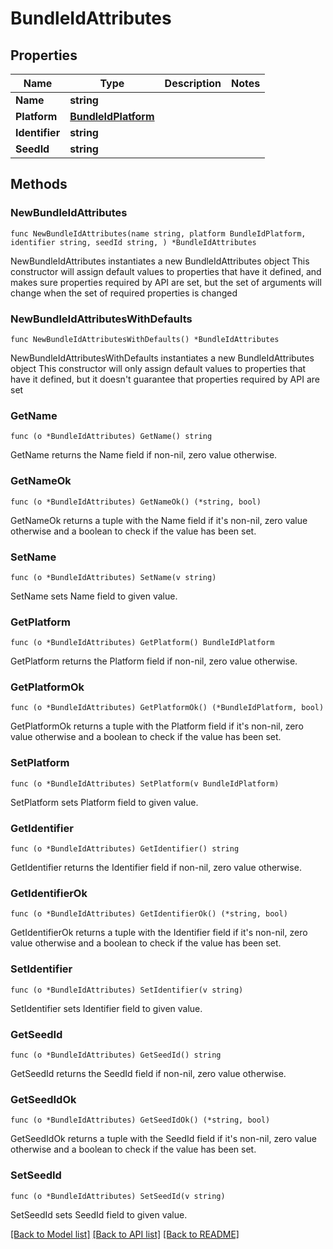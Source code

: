 # BundleIdAttributes

## Properties

Name | Type | Description | Notes
------------ | ------------- | ------------- | -------------
**Name** | **string** |  | 
**Platform** | [**BundleIdPlatform**](BundleIdPlatform.md) |  | 
**Identifier** | **string** |  | 
**SeedId** | **string** |  | 

## Methods

### NewBundleIdAttributes

`func NewBundleIdAttributes(name string, platform BundleIdPlatform, identifier string, seedId string, ) *BundleIdAttributes`

NewBundleIdAttributes instantiates a new BundleIdAttributes object
This constructor will assign default values to properties that have it defined,
and makes sure properties required by API are set, but the set of arguments
will change when the set of required properties is changed

### NewBundleIdAttributesWithDefaults

`func NewBundleIdAttributesWithDefaults() *BundleIdAttributes`

NewBundleIdAttributesWithDefaults instantiates a new BundleIdAttributes object
This constructor will only assign default values to properties that have it defined,
but it doesn't guarantee that properties required by API are set

### GetName

`func (o *BundleIdAttributes) GetName() string`

GetName returns the Name field if non-nil, zero value otherwise.

### GetNameOk

`func (o *BundleIdAttributes) GetNameOk() (*string, bool)`

GetNameOk returns a tuple with the Name field if it's non-nil, zero value otherwise
and a boolean to check if the value has been set.

### SetName

`func (o *BundleIdAttributes) SetName(v string)`

SetName sets Name field to given value.


### GetPlatform

`func (o *BundleIdAttributes) GetPlatform() BundleIdPlatform`

GetPlatform returns the Platform field if non-nil, zero value otherwise.

### GetPlatformOk

`func (o *BundleIdAttributes) GetPlatformOk() (*BundleIdPlatform, bool)`

GetPlatformOk returns a tuple with the Platform field if it's non-nil, zero value otherwise
and a boolean to check if the value has been set.

### SetPlatform

`func (o *BundleIdAttributes) SetPlatform(v BundleIdPlatform)`

SetPlatform sets Platform field to given value.


### GetIdentifier

`func (o *BundleIdAttributes) GetIdentifier() string`

GetIdentifier returns the Identifier field if non-nil, zero value otherwise.

### GetIdentifierOk

`func (o *BundleIdAttributes) GetIdentifierOk() (*string, bool)`

GetIdentifierOk returns a tuple with the Identifier field if it's non-nil, zero value otherwise
and a boolean to check if the value has been set.

### SetIdentifier

`func (o *BundleIdAttributes) SetIdentifier(v string)`

SetIdentifier sets Identifier field to given value.


### GetSeedId

`func (o *BundleIdAttributes) GetSeedId() string`

GetSeedId returns the SeedId field if non-nil, zero value otherwise.

### GetSeedIdOk

`func (o *BundleIdAttributes) GetSeedIdOk() (*string, bool)`

GetSeedIdOk returns a tuple with the SeedId field if it's non-nil, zero value otherwise
and a boolean to check if the value has been set.

### SetSeedId

`func (o *BundleIdAttributes) SetSeedId(v string)`

SetSeedId sets SeedId field to given value.



[[Back to Model list]](../README.md#documentation-for-models) [[Back to API list]](../README.md#documentation-for-api-endpoints) [[Back to README]](../README.md)


